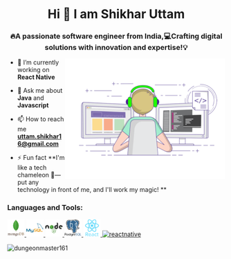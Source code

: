 <h1 align="center">Hi 👋 I am Shikhar Uttam </h1>
<h3 align="center">🔥A passionate software engineer from India,💻Crafting digital solutions with innovation and expertise!💡</h3>

<img align="right" alt="coding" width="370" src="https://github.com/dungeonmaster161/dungeonmaster161/blob/main/68747470733a2f2f696d616765732e73717561726573706163652d63646e2e636f6d2f636f6e74656e742f76312f3537363966633430316236333162616231616464623261622f313534313538303631313632342d5445363451474b524a473853574149555%20(1).gif?raw=true" />


- 🔭 I’m currently working on **React Native**

- 💬 Ask me about **Java**  and  **Javascript**  

- 📫 How to reach me **uttam.shikhar16@gmail.com**

- ⚡ Fun fact **I'm like a tech chameleon 🦎—put any technology in front of me, and I'll work my magic! **

<h3 align="left">Languages and Tools:</h3>
<p align="left"> <a href="https://www.mongodb.com/" target="_blank" rel="noreferrer"> <img src="https://raw.githubusercontent.com/devicons/devicon/master/icons/mongodb/mongodb-original-wordmark.svg" alt="mongodb" width="40" height="40"/> </a> <a href="https://www.mysql.com/" target="_blank" rel="noreferrer"> <img src="https://raw.githubusercontent.com/devicons/devicon/master/icons/mysql/mysql-original-wordmark.svg" alt="mysql" width="40" height="40"/> </a> <a href="https://nodejs.org" target="_blank" rel="noreferrer"> <img src="https://raw.githubusercontent.com/devicons/devicon/master/icons/nodejs/nodejs-original-wordmark.svg" alt="nodejs" width="40" height="40"/> </a> <a href="https://www.php.net" target="_blank" rel="noreferrer"><img src="https://raw.githubusercontent.com/devicons/devicon/master/icons/postgresql/postgresql-original-wordmark.svg" alt="postgresql" width="40" height="40"/> </a> <a href="https://reactjs.org/" target="_blank" rel="noreferrer"> <img src="https://raw.githubusercontent.com/devicons/devicon/master/icons/react/react-original-wordmark.svg" alt="react" width="40" height="40"/> </a> <a href="https://reactnative.dev/" target="_blank" rel="noreferrer"> <img src="https://reactnative.dev/img/header_logo.svg" alt="reactnative" width="40" height="40"/> </a> <a href="https://www.typescriptlang.org/" target="_blank" rel="noreferrer"></a> </p>

<p><img align="center" src="https://github-readme-streak-stats.herokuapp.com/?user=dungeonmaster161&" alt="dungeonmaster161" /></p>
